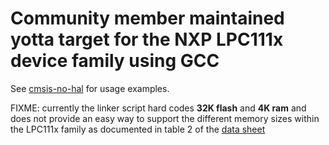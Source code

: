 Community member maintained yotta target for the NXP LPC111x device family using GCC 
====

See [cmsis-no-hal](https://github.com/scottt/cmsis-no-hal) for usage examples.

FIXME: currently the linker script hard codes **32K flash** and **4K ram** and does not provide an easy way to support the different memory sizes within the LPC111x family as documented in table 2 of the [data sheet](http://www.nxp.com/documents/data_sheet/LPC111X.pdf)

